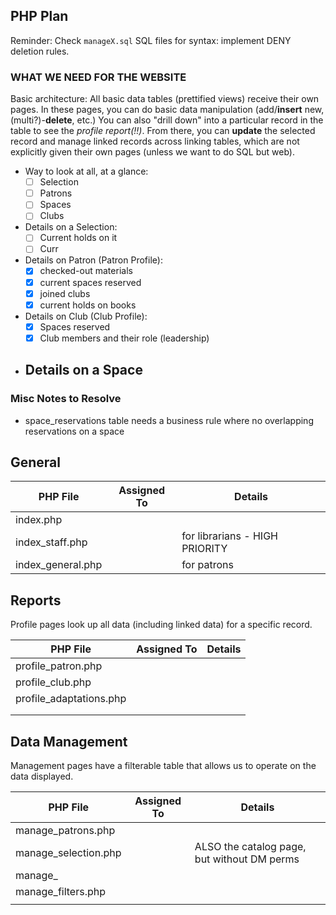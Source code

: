 ## PHP Plan

Reminder: Check `manageX.sql` SQL files for syntax: implement DENY deletion rules.

### WHAT WE NEED FOR THE WEBSITE

Basic architecture: All basic data tables (prettified views) receive their own pages. In these pages, you can do basic data manipulation (add/**insert** new, (multi?)-**delete**, etc.) You can also "drill down" into a particular record in the table to see the *profile report(!!)*. From there, you can **update** the selected record and manage linked records across linking tables, which are not explicitly given their own pages (unless we want to do SQL but web).

- Way to look at all, at a glance:
  - [ ] Selection
  - [ ] Patrons
  - [ ] Spaces
  - [ ] Clubs

- Details on a Selection:
    - [ ] Current holds on it
    - [ ] Curr

- Details on Patron (Patron Profile):
    - [X] checked-out materials
    - [X] current spaces reserved
    - [X] joined clubs
    - [X] current holds on books

- Details on Club (Club Profile):
    - [X] Spaces reserved
    - [X] Club members and their role (leadership)

- Details on a Space
    - 

### Misc Notes to Resolve
- space_reservations table needs a business rule where no overlapping reservations on a space 

## General


| PHP File          | Assigned To | Details                        |
| ------------------- | ------------- | -------------------------------- |
| index.php         |             |                                |
| index_staff.php   |             | for librarians - HIGH PRIORITY |
| index_general.php |             | for patrons                    |

## Reports

Profile pages look up all data (including linked data) for a specific record.


| PHP File                | Assigned To | Details |
| ------------------------- | ------------- | --------- |
| profile_patron.php      |             |         |
| profile_club.php        |             |         |
| profile_adaptations.php |             |         |
|                         |             |         |
|                         |             |         |

## Data Management

Management pages have a filterable table that allows us to operate on the data displayed.


| PHP File             | Assigned To | Details                                     |
| ---------------------- | ------------- | --------------------------------------------- |
| manage_patrons.php   |             |                                             |
| manage_selection.php |             | ALSO the catalog page, but without DM perms |
| manage_              |             |                                             |
| manage_filters.php   |             |                                             |
|                      |             |                                             |
